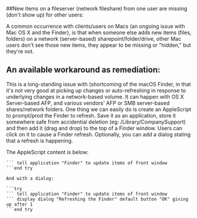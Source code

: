 ##New items on a fileserver (network fileshare) from one user are missing (don't show up) for other users:

A common occurrence with clients/users on Macs (an ongoing issue with Mac OS X and the Finder), 
is that when someone else adds new items (files, folders) on a network (server-based) sharepoint/folder/drive, 
other Mac users don't see those new items, they appear to be missing or "hidden," but they're not.

## An available workaround as remediation:

This is a long-standing issue with (shortcoming of the macOS Finder, in that it's not very good at picking up changes or auto-refreshing in response to underlying changes in a network-based volume. It can happen with OS X Server-based AFP, and various vendors' AFP or SMB server-based shares/network folders.
One thing we can easily do is create an AppleScript to prompt/prod the Finder to refresh. 
Save it as an application, store it somewhere safe from accidential deletion (eg: /Library/CompanySupport) and then add it (drag and drop) to the top of a Finder window. Users can click on it to cause a Finder refresh.
Optionally, you can add a dialog stating that a refresh is happening.

The AppleScript content is below:

```try
``` tell application "Finder" to update items of front window
```end try

And with a dialog:

```try
``` tell application "Finder" to update items of front window
``` display dialog "Refreshing the Finder" default button "OK" giving up after 1
```end try
